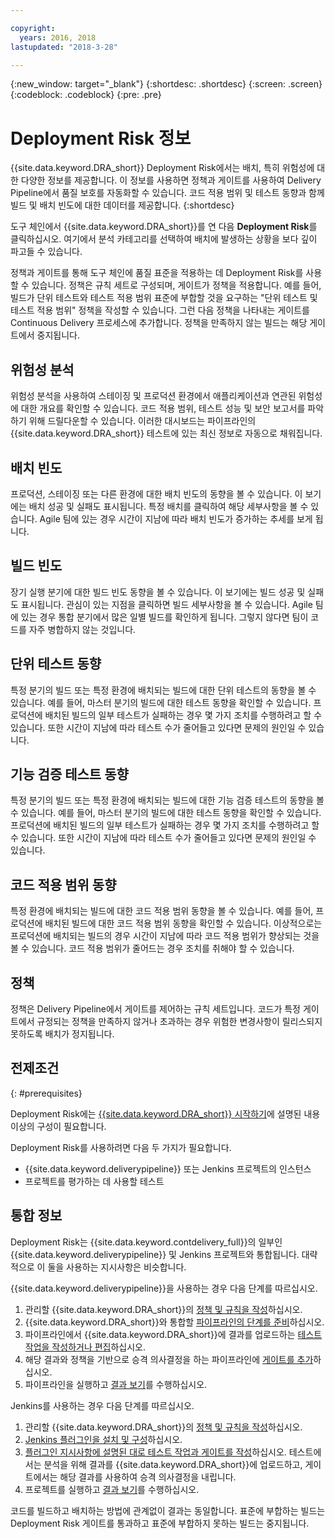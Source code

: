 ```yaml
---

copyright:
  years: 2016, 2018
lastupdated: "2018-3-28"

---
```


{:new_window: target="_blank"}
{:shortdesc: .shortdesc}
{:screen: .screen}
{:codeblock: .codeblock}
{:pre: .pre}

# Deployment Risk 정보

{{site.data.keyword.DRA_short}} Deployment Risk에서는 배치, 특히 위험성에 대한 다양한 정보를 제공합니다. 이 정보를 사용하면 정책과 게이트를 사용하여 Delivery Pipeline에서 품질 보호를 자동화할 수 있습니다. 코드 적용 범위 및 테스트 동향과 함께 빌드 및 배치 빈도에 대한 데이터를 제공합니다.
{:shortdesc}

도구 체인에서 {{site.data.keyword.DRA_short}}를 연 다음 **Deployment Risk**를 클릭하십시오. 여기에서 분석 카테고리를 선택하여 배치에 발생하는 상황을 보다 깊이 파고들 수 있습니다.   

정책과 게이트를 통해 도구 체인에 품질 표준을 적용하는 데 Deployment Risk를 사용할 수 있습니다. 정책은 규칙 세트로 구성되며, 게이트가 정책을 적용합니다. 예를 들어, 빌드가 단위 테스트와 테스트 적용 범위 표준에 부합할 것을 요구하는 "단위 테스트 및 테스트 적용 범위" 정책을 작성할 수 있습니다. 그런 다음 정책을 나타내는 게이트를 Continuous Delivery 프로세스에 추가합니다. 정책을 만족하지 않는 빌드는 해당 게이트에서 중지됩니다. 

## 위험성 분석

위험성 분석을 사용하여 스테이징 및 프로덕션 환경에서 애플리케이션과 연관된 위험성에 대한 개요를 확인할 수 있습니다. 코드 적용 범위, 테스트 성능 및 보안 보고서를 파악하기 위해 드릴다운할 수 있습니다. 이러한 대시보드는 파이프라인의 {{site.data.keyword.DRA_short}} 테스트에 있는 최신 정보로 자동으로 채워집니다.

## 배치 빈도

프로덕션, 스테이징 또는 다른 환경에 대한 배치 빈도의 동향을 볼 수 있습니다. 이 보기에는 배치 성공 및 실패도 표시됩니다. 특정 배치를 클릭하여 해당 세부사항을 볼 수 있습니다. Agile 팀에 있는 경우 시간이 지남에 따라 배치 빈도가 증가하는 추세를 보게 됩니다.  

## 빌드 빈도

장기 실행 분기에 대한 빌드 빈도 동향을 볼 수 있습니다. 이 보기에는 빌드 성공 및 실패도 표시됩니다. 관심이 있는 지점을 클릭하면 빌드 세부사항을 볼 수 있습니다. Agile 팀에 있는 경우 통합 분기에서 많은 일별 빌드를 확인하게 됩니다. 그렇지 않다면 팀이 코드를 자주 병합하지 않는 것입니다. 

## 단위 테스트 동향

특정 분기의 빌드 또는 특정 환경에 배치되는 빌드에 대한 단위 테스트의 동향을 볼 수 있습니다. 예를 들어, 마스터 분기의 빌드에 대한 테스트 동향을 확인할 수 있습니다. 프로덕션에 배치된 빌드의 일부 테스트가 실패하는 경우 몇 가지 조치를 수행하려고 할 수 있습니다. 또한 시간이 지남에 따라 테스트 수가 줄어들고 있다면 문제의 원인일 수 있습니다. 

## 기능 검증 테스트 동향

특정 분기의 빌드 또는 특정 환경에 배치되는 빌드에 대한 기능 검증 테스트의 동향을 볼 수 있습니다. 예를 들어, 마스터 분기의 빌드에 대한 테스트 동향을 확인할 수 있습니다. 프로덕션에 배치된 빌드의 일부 테스트가 실패하는 경우 몇 가지 조치를 수행하려고 할 수 있습니다. 또한 시간이 지남에 따라 테스트 수가 줄어들고 있다면 문제의 원인일 수 있습니다. 

## 코드 적용 범위 동향

특정 환경에 배치되는 빌드에 대한 코드 적용 범위 동향을 볼 수 있습니다. 예를 들어, 프로덕션에 배치된 빌드에 대한 코드 적용 범위 동향을 확인할 수 있습니다. 이상적으로는 프로덕션에 배치되는 빌드의 경우 시간이 지남에 따라 코드 적용 범위가 향상되는 것을 볼 수 있습니다. 코드 적용 범위가 줄어드는 경우 조치를 취해야 할 수 있습니다. 

## 정책

정책은 Delivery Pipeline에서 게이트를 제어하는 규칙 세트입니다. 코드가 특정 게이트에서 규정되는 정책을 만족하지 않거나 초과하는 경우 위험한 변경사항이 릴리스되지 못하도록 배치가 정지됩니다.


## 전제조건
{: #prerequisites}

Deployment Risk에는 [{{site.data.keyword.DRA_short}} 시작하기](/docs/services/DevOpsInsights/index.html)에 설명된 내용 이상의 구성이 필요합니다.

Deployment Risk를 사용하려면 다음 두 가지가 필요합니다.

* {{site.data.keyword.deliverypipeline}} 또는 Jenkins 프로젝트의 인스턴스
* 프로젝트를 평가하는 데 사용할 테스트

## 통합 정보

Deployment Risk는 {{site.data.keyword.contdelivery_full}}의 일부인 {{site.data.keyword.deliverypipeline}} 및 Jenkins 프로젝트와 통합됩니다. 대략적으로 이 둘을 사용하는 지시사항은 비슷합니다.  

{{site.data.keyword.deliverypipeline}}을 사용하는 경우 다음 단계를 따르십시오.

1. 관리할 {{site.data.keyword.DRA_short}}의 [정책 및 규칙을 작성](risk_policies.html)하십시오.
2. {{site.data.keyword.DRA_short}}와 통합할 [파이프라인의 단계를 준비](risk_cd.html)하십시오.
3. 파이프라인에서 {{site.data.keyword.DRA_short}}에 결과를 업로드하는 [테스트 작업을 작성하거나 편집](risk_cd.html)하십시오.
4. 해당 결과와 정책을 기반으로 승격 의사결정을 하는 파이프라인에 [게이트를 추가](risk_cd.html)하십시오.
5. 파이프라인을 실행하고 [결과 보기](results.html)를 수행하십시오.

Jenkins를 사용하는 경우 다음 단계를 따르십시오.

1. 관리할 {{site.data.keyword.DRA_short}}의 [정책 및 규칙을 작성](risk_policies.html)하십시오.
2. [Jenkins 플러그인을 설치 및 구성](https://wiki.jenkins.io/display/JENKINS/IBM+Cloud+DevOps+Plugin)하십시오.
3. [플러그인 지시사항에 설명된 대로 테스트 작업과 게이트를 작성](https://wiki.jenkins.io/display/JENKINS/IBM+Cloud+DevOps+Plugin)하십시오. 테스트에서는 분석을 위해 결과를 {{site.data.keyword.DRA_short}}에 업로드하고, 게이트에서는 해당 결과를 사용하여 승격 의사결정을 내립니다.
4. 프로젝트를 실행하고 [결과 보기](results.html)를 수행하십시오. 

코드를 빌드하고 배치하는 방법에 관계없이 결과는 동일합니다. 표준에 부합하는 빌드는 Deployment Risk 게이트를 통과하고 표준에 부합하지 못하는 빌드는 중지됩니다. 
